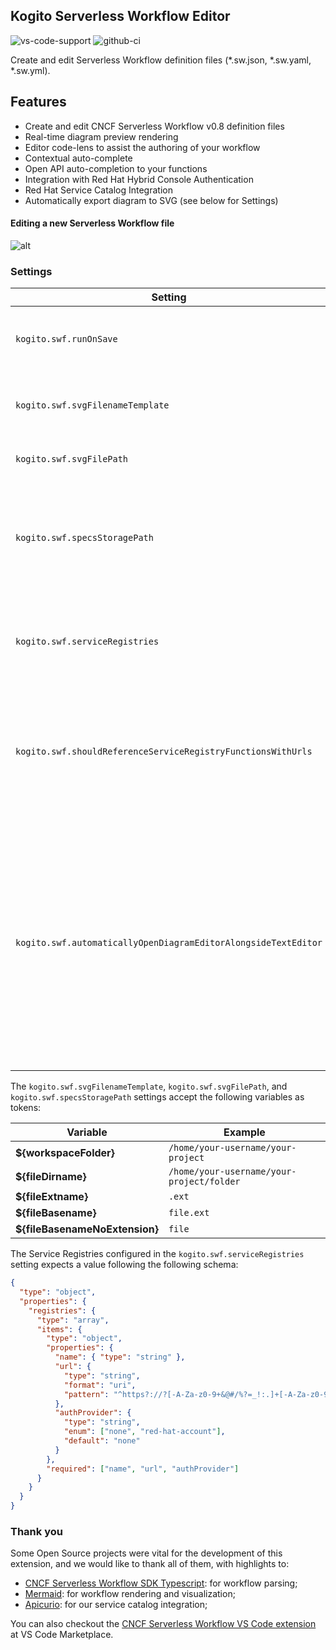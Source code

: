 ## Kogito Serverless Workflow Editor

![vs-code-support](https://img.shields.io/badge/Visual%20Studio%20Code-1.67.0+-blue.svg)
![github-ci](https://github.com/apache/incubator-kie-tools/actions/workflows/ci_build.yml/badge.svg)

Create and edit Serverless Workflow definition files (\*.sw.json, \*.sw.yaml, \*.sw.yml).

## Features

- Create and edit CNCF Serverless Workflow v0.8 definition files
- Real-time diagram preview rendering
- Editor code-lens to assist the authoring of your workflow
- Contextual auto-complete
- Open API auto-completion to your functions
- Integration with Red Hat Hybrid Console Authentication
- Red Hat Service Catalog Integration
- Automatically export diagram to SVG (see below for Settings)

#### Editing a new Serverless Workflow file

![alt](./gifs/sw.gif?raw=true)

### Settings

| Setting                                                        | Description                                                                                                                                                                                                                                             | Default value                                                                    |
| -------------------------------------------------------------- | ------------------------------------------------------------------------------------------------------------------------------------------------------------------------------------------------------------------------------------------------------- | -------------------------------------------------------------------------------- |
| `kogito.swf.runOnSave`                                         | Execute a command on each save operation of the SW file                                                                                                                                                                                                 | `extension.kogito.swf.silentlyGenerateSvg`                                       |
| `kogito.swf.svgFilenameTemplate`                               | Filename template to be used when generating SVG files                                                                                                                                                                                                  | `${fileBasenameNoExtension}.svg`                                                 |
| `kogito.swf.svgFilePath`                                       | Where to save generated SVG files                                                                                                                                                                                                                       | `${fileDirname}`                                                                 |
| `kogito.swf.specsStoragePath`                                  | Directory where spec files are stored (defaults to a 'specs' directory in the same path as the Serverless Workflow file).                                                                                                                               | `${fileDirname}/specs`                                                           |
| `kogito.swf.serviceRegistries`                                 | List of Service Registries to fetch artifacts that improve the functions autocompletion mechanism.                                                                                                                                                      | `(empty)`                                                                        |
| `kogito.swf.shouldReferenceServiceRegistryFunctionsWithUrls`   | When adding a function coming from a Service Registry, use its URL to reference it, instead of downloading the file.                                                                                                                                    | `false`                                                                          |
| `kogito.swf.automaticallyOpenDiagramEditorAlongsideTextEditor` | When opening Serverless Workflow files, decide whether or not to open the Diagram Editor alongside the text editor. Regardless of the configured option, you can always open the Serverless Workflow Diagram Editor using the 'Open as Diagram' button. | `Ask next time` (possible: `Open automatically`, `Do not open`, `Ask next time`) |

The `kogito.swf.svgFilenameTemplate`, `kogito.swf.svgFilePath`, and `kogito.swf.specsStoragePath` settings accept the following variables as tokens:

| Variable                       | Example                                   |
| ------------------------------ | ----------------------------------------- |
| **${workspaceFolder}**         | `/home/your-username/your-project`        |
| **${fileDirname}**             | `/home/your-username/your-project/folder` |
| **${fileExtname}**             | `.ext`                                    |
| **${fileBasename}**            | `file.ext`                                |
| **${fileBasenameNoExtension}** | `file`                                    |

The Service Registries configured in the `kogito.swf.serviceRegistries` setting expects a value following the following schema:

```json
{
  "type": "object",
  "properties": {
    "registries": {
      "type": "array",
      "items": {
        "type": "object",
        "properties": {
          "name": { "type": "string" },
          "url": {
            "type": "string",
            "format": "uri",
            "pattern": "^https?://?[-A-Za-z0-9+&@#/%?=_!:.]+[-A-Za-z0-9+&@#/%=~_|]"
          },
          "authProvider": {
            "type": "string",
            "enum": ["none", "red-hat-account"],
            "default": "none"
          }
        },
        "required": ["name", "url", "authProvider"]
      }
    }
  }
}
```

### Thank you

Some Open Source projects were vital for the development of this extension, and we would like to thank all of them, with highlights to:

- [CNCF Serverless Workflow SDK Typescript](https://github.com/serverlessworkflow/sdk-typescript): for workflow parsing;
- [Mermaid](https://mermaid-js.github.io/): for workflow rendering and visualization;
- [Apicurio](https://www.apicur.io/): for our service catalog integration;

You can also checkout the [CNCF Serverless Workflow VS Code extension](https://marketplace.visualstudio.com/items?itemName=serverlessworkflow.serverless-workflow-vscode-extension) at VS Code Marketplace.
